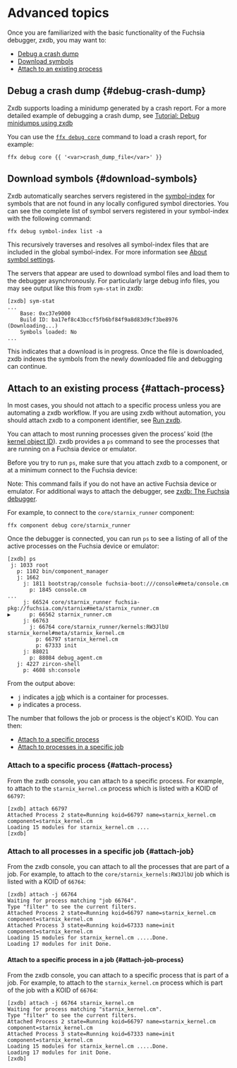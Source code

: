 # Advanced topics

Once you are familiarized with the basic functionality of the Fuchsia debugger,
zxdb, you may want to:

* [Debug a crash dump](#debug-crash-dump)
* [Download symbols](#download-symbols)
* [Attach to an existing process](#attach-process)

## Debug a crash dump {#debug-crash-dump}

Zxdb supports loading a minidump generated by a crash report. For a more
detailed example of debugging a crash dump, see
[Tutorial: Debug minidumps using zxdb][zxdb-tutorial-minidumps]

You can use the [`ffx debug core`](https://fuchsia.dev/reference/tools/sdk/ffx#core)
command to load a crash report, for example:

```none
ffx debug core {{ '<var>crash_dump_file</var>' }}
```

## Download symbols {#download-symbols}

Zxdb automatically searches servers registered in the
[symbol-index][ffx-debug-symbol-index] for symbols that are not found in any
locally configured symbol directories. You can see the complete list of symbol
servers registered in your symbol-index with the following command:

```posix-terminal
ffx debug symbol-index list -a
```

This recursively traverses and resolves all symbol-index files that are included
in the global symbol-index. For more information see
[About symbol settings][about-symbol-settings].

The servers that appear are used to download symbol files and load them to
the debugger asynchronously. For particularly large debug info files, you may
see output like this from `sym-stat` in zxdb:

```none {:.devsite-disable-click-to-copy}
[zxdb] sym-stat
...
    Base: 0xc37e9000
    Build ID: ba17ef8c43bccf5fb6bf84f9a8d83d9cf3be8976 (Downloading...)
    Symbols loaded: No
...
```

This indicates that a download is in progress. Once the file is downloaded,
zxdb indexes the symbols from the newly downloaded file and debugging can
continue.

## Attach to an existing process {#attach-process}

In most cases, you should not attach to a specific process unless you are
automating a zxdb workflow. If you are using zxdb without automation, you
should attach zxdb to a component identifier, see [Run zxdb][zxdb-readme-run].

You can attach to most running processes given the process’ koid (the
[kernel object ID][koid-concept]). zxdb provides a `ps` command to see the
processes that are running on a Fuchsia device or emulator.

Before you try to run `ps`, make sure that you attach zxdb to a component, or
at a minimum connect to the Fuchsia device:

Note: This command fails if you do not have an active Fuchsia device or
emulator. For additional ways to attach the debugger, see
[zxdb: The Fuchsia debugger][zxdb-readme].

For example, to connect to the `core/starnix_runner` component:

```posix-terminal
ffx component debug core/starnix_runner
```

Once the debugger is connected, you can run `ps` to see a listing of all of the
active processes on the Fuchsia device or emulator:

```none {:.devsite-disable-click-to-copy}
[zxdb] ps
 j: 1033 root
   p: 1102 bin/component_manager
   j: 1662
     j: 1811 bootstrap/console fuchsia-boot:///console#meta/console.cm
       p: 1845 console.cm
...
     j: 66524 core/starnix_runner fuchsia-pkg://fuchsia.com/starnix#meta/starnix_runner.cm
▶      p: 66562 starnix_runner.cm
     j: 66763
       j: 66764 core/starnix_runner/kernels:RW3JlbU starnix_kernel#meta/starnix_kernel.cm
         p: 66797 starnix_kernel.cm
         p: 67333 init
     j: 88021
       p: 88084 debug_agent.cm
   j: 4227 zircon-shell
     p: 4608 sh:console
```

From the output above:

* `j` indicates a [job](/docs/concepts/kernel/concepts.md) which is a container
  for processes.
* `p` indicates a process.

The number that follows the job or process is the object's KOID. You can then:

* [Attach to a specific process](#attach-process)
* [Attach to processes in a specific job](#attach-job)

### Attach to a specific process {#attach-process}

From the zxdb console, you can attach to a specific process. For example,
to attach to the `starnix_kernel.cm` process which is listed with a KOID of `66797`:

```none {:.devsite-disable-click-to-copy}
[zxdb] attach 66797
Attached Process 2 state=Running koid=66797 name=starnix_kernel.cm component=starnix_kernel.cm
Loading 15 modules for starnix_kernel.cm ....
[zxdb]
```

### Attach to all processes in a specific job {#attach-job}

From the zxdb console, you can attach to all the processes that are part of a
job. For example, to attach to the `core/starnix_kernels:RW3JlbU` job which is
listed with a KOID of `66764`:

```none {:.devsite-disable-click-to-copy}
[zxdb] attach -j 66764
Waiting for process matching "job 66764".
Type "filter" to see the current filters.
Attached Process 2 state=Running koid=66797 name=starnix_kernel.cm component=starnix_kernel.cm
Attached Process 3 state=Running koid=67333 name=init component=starnix_kernel.cm
Loading 15 modules for starnix_kernel.cm .....Done.
Loading 17 modules for init Done.
```

#### Attach to a specific process in a job {#attach-job-process}

From the zxdb console, you can attach to a specific process that is part of a
job. For example, to attach to the `starnix_kernel.cm` process which is part of
the job with a KOID of `66764`:

```none {:.devsite-disable-click-to-copy}
[zxdb] attach -j 66764 starnix_kernel.cm
Waiting for process matching "starnix_kernel.cm".
Type "filter" to see the current filters.
Attached Process 2 state=Running koid=66797 name=starnix_kernel.cm component=starnix_kernel.cm
Attached Process 3 state=Running koid=67333 name=init component=starnix_kernel.cm
Loading 15 modules for starnix_kernel.cm .....Done.
Loading 17 modules for init Done.
[zxdb]
```

[koid-concept]: /docs/concepts/kernel/concepts.md#kernel_object_ids
[zxdb-readme]: /docs/development/debugger/README.md
[zxdb-readme-run]: /docs/development/debugger/README.md#run_zxdb
[zxdb-tutorial-minidumps]: /docs/development/debugger/tutorial-minidumps.md
[ffx-debug-symbol-index]: /docs/development/sdk/ffx/register-debug-symbols.md
[about-symbol-settings]: symbols.md#about_symbol_settings
